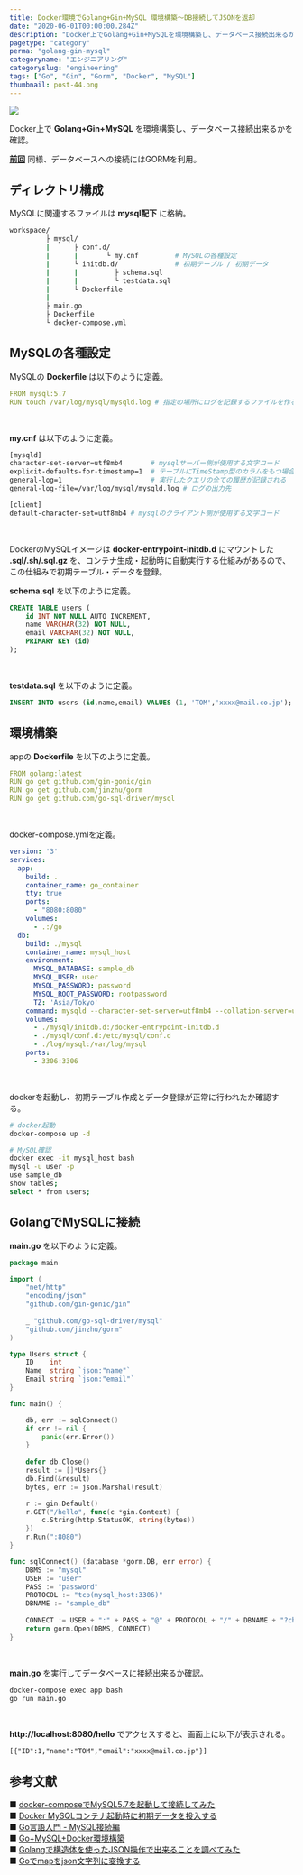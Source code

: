 ```yaml
---
title: Docker環境でGolang+Gin+MySQL 環境構築〜DB接続してJSONを返却
date: "2020-06-01T00:00:00.284Z"
description: "Docker上でGolang+Gin+MySQLを環境構築し、データベース接続出来るかを確認。"
pagetype: "category"
perma: "golang-gin-mysql"
categoryname: "エンジニアリング"
categoryslug: "engineering"
tags: ["Go", "Gin", "Gorm", "Docker", "MySQL"]
thumbnail: post-44.png
---
```


![](./post-44.png)

Docker上で **Golang+Gin+MySQL** を環境構築し、データベース接続出来るかを確認。

**[前回](/post-43)** 同様、データベースへの接続にはGORMを利用。

## ディレクトリ構成

MySQLに関連するファイルは **mysql配下** に格納。

```bash
workspace/
         ├ mysql/
         |      ├ conf.d/
         |      |       └ my.cnf         # MySQLの各種設定
         |      └ initdb.d/              # 初期テーブル / 初期データ
         |      |         ├ schema.sql
         |      |         └ testdata.sql
         |      └ Dockerfile
         |
         ├ main.go
         ├ Dockerfile
         └ docker-compose.yml 
```

## MySQLの各種設定

MySQLの **Dockerfile** は以下のように定義。

```yml
FROM mysql:5.7
RUN touch /var/log/mysql/mysqld.log # 指定の場所にログを記録するファイルを作る
```
<br/>

**my.cnf** は以下のように定義。

```bash
[mysqld]
character-set-server=utf8mb4       # mysqlサーバー側が使用する文字コード
explicit-defaults-for-timestamp=1  # テーブルにTimeStamp型のカラムをもつ場合、推奨
general-log=1                      # 実行したクエリの全ての履歴が記録される
general-log-file=/var/log/mysql/mysqld.log # ログの出力先

[client]
default-character-set=utf8mb4 # mysqlのクライアント側が使用する文字コード
```
<br/>

DockerのMySQLイメージは **docker-entrypoint-initdb.d** にマウントした **.sql/.sh/.sql.gz** を、コンテナ生成・起動時に自動実行する仕組みがあるので、この仕組みで初期テーブル・データを登録。

**schema.sql** を以下のように定義。

```sql
CREATE TABLE users (
    id INT NOT NULL AUTO_INCREMENT,
    name VARCHAR(32) NOT NULL,
    email VARCHAR(32) NOT NULL,
    PRIMARY KEY (id)
);
```
<br/>

**testdata.sql** を以下のように定義。

```sql
INSERT INTO users (id,name,email) VALUES (1, 'TOM','xxxx@mail.co.jp');
```

## 環境構築

appの **Dockerfile** を以下のように定義。

```yml
FROM golang:latest
RUN go get github.com/gin-gonic/gin
RUN go get github.com/jinzhu/gorm
RUN go get github.com/go-sql-driver/mysql
```
<br/>

docker-compose.ymlを定義。

```yml
version: '3'
services:
  app:
    build: .
    container_name: go_container
    tty: true
    ports:
      - "8080:8080"
    volumes:
      - .:/go
  db:
    build: ./mysql
    container_name: mysql_host
    environment:
      MYSQL_DATABASE: sample_db
      MYSQL_USER: user
      MYSQL_PASSWORD: password
      MYSQL_ROOT_PASSWORD: rootpassword
      TZ: 'Asia/Tokyo'
    command: mysqld --character-set-server=utf8mb4 --collation-server=utf8mb4_unicode_ci
    volumes:
      - ./mysql/initdb.d:/docker-entrypoint-initdb.d
      - ./mysql/conf.d:/etc/mysql/conf.d
      - ./log/mysql:/var/log/mysql
    ports:
      - 3306:3306
```
<br/>

dockerを起動し、初期テーブル作成とデータ登録が正常に行われたか確認する。

```bash
# docker起動
docker-compose up -d

# MySQL確認
docker exec -it mysql_host bash
mysql -u user -p
use sample_db
show tables;
select * from users;
```

## GolangでMySQLに接続

**main.go** を以下のように定義。

```go
package main

import (
	"net/http"
	"encoding/json"
	"github.com/gin-gonic/gin"
	
    _ "github.com/go-sql-driver/mysql"
    "github.com/jinzhu/gorm"
)

type Users struct {
    ID    int
    Name  string `json:"name"`
    Email string `json:"email"`
}

func main() {

    db, err := sqlConnect()
    if err != nil {
        panic(err.Error())
    }
	
    defer db.Close()
    result := []*Users{}
    db.Find(&result)
    bytes, err := json.Marshal(result)

    r := gin.Default()
    r.GET("/hello", func(c *gin.Context) {
        c.String(http.StatusOK, string(bytes))
    })
    r.Run(":8080")
}

func sqlConnect() (database *gorm.DB, err error) {
    DBMS := "mysql"
    USER := "user"
    PASS := "password"
    PROTOCOL := "tcp(mysql_host:3306)"
    DBNAME := "sample_db"
	
    CONNECT := USER + ":" + PASS + "@" + PROTOCOL + "/" + DBNAME + "?charset=utf8&parseTime=true&loc=Asia%2FTokyo"
    return gorm.Open(DBMS, CONNECT)
}
```
<br/>

**main.go** を実行してデータベースに接続出来るか確認。

```bash
docker-compose exec app bash
go run main.go
```
<br/>

**http://localhost:8080/hello** でアクセスすると、画面上に以下が表示される。

```shell
[{"ID":1,"name":"TOM","email":"xxxx@mail.co.jp"}]
```

## 参考文献
■ [docker-composeでMySQL5.7を起動して接続してみた](https://qiita.com/LazyHippos/items/58d0f98a15656ed65136)  
■ [Docker MySQLコンテナ起動時に初期データを投入する](https://qiita.com/NagaokaKenichi/items/ae037963b33a85df33f5)  
■ [Go言語入門 - MySQL接続編](https://rightcode.co.jp/blog/information-technology/golang-introduction-mysql-connection)  
■ [Go+MySQL+Docker環境構築](https://qiita.com/__init__/items/f795ff5ba847898a05ae)  
■ [Golangで構造体を使ったJSON操作で出来ることを調べてみた](https://dev.classmethod.jp/articles/struct-json/)  
■ [Goでmapをjson文字列に変換する](https://qiita.com/konchanxxx/items/dce130f79c49e04e9931)  